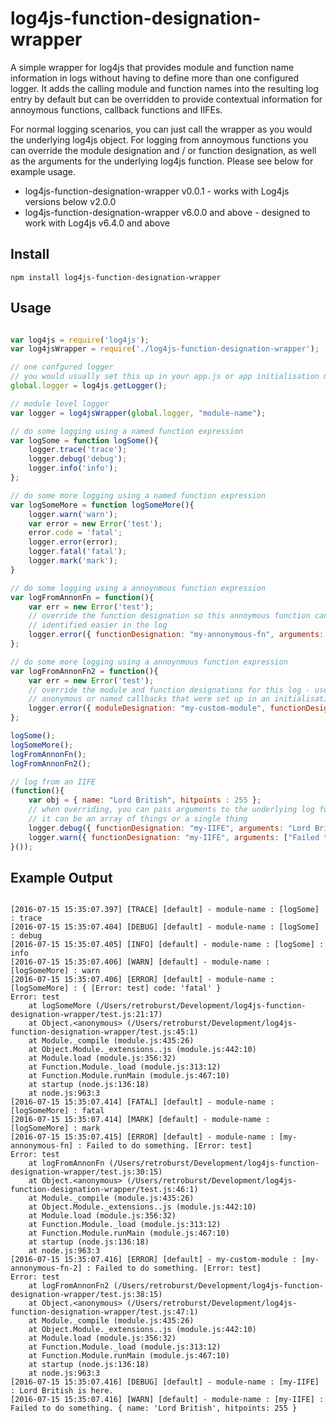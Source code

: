 # log4js-function-designation-wrapper

A simple wrapper for log4js that provides module and function name information in logs without having to define more
than one configured logger. It adds the calling module and function names into the resulting log entry by default but 
can be overridden to provide contextual information for annoymous functions, callback functions and IIFEs.

For normal logging scenarios, you can just call the wrapper as you would the underlying log4js object.
For logging from annoymous functions you can override the module designation and / or function designation, 
as well as the arguments for the underlying log4js function. Please see below for example usage.

* log4js-function-designation-wrapper v0.0.1 - works with Log4js versions below v2.0.0
* log4js-function-designation-wrapper v6.0.0 and above - designed to work with Log4js v6.4.0 and above

## Install

```
npm install log4js-function-designation-wrapper
```


## Usage

```js

var log4js = require('log4js');
var log4jsWrapper = require('./log4js-function-designation-wrapper');

// one confgured logger
// you would usually set this up in your app.js or app initialisation module
global.logger = log4js.getLogger();

// module level logger
var logger = log4jsWrapper(global.logger, "module-name");

// do some logging using a named function expression
var logSome = function logSome(){
    logger.trace('trace');
    logger.debug('debug');
    logger.info('info');
};

// do some more logging using a named function expression
var logSomeMore = function logSomeMore(){
    logger.warn('warn');
    var error = new Error('test');
    error.code = 'fatal';
    logger.error(error);
    logger.fatal('fatal');
    logger.mark('mark');
}

// do some logging using a annoynmous function expression
var logFromAnnonFn = function(){
    var err = new Error('test');
    // override the function designation so this annoymous function can be
    // identified easier in the log
    logger.error({ functionDesignation: "my-annonymous-fn", arguments: ["Failed to do something.", err] });
};

// do some more logging using a annoynmous function expression
var logFromAnnonFn2 = function(){
    var err = new Error('test');
    // override the module and function designations for this log - useful for logging from
    // anonymous or named callbacks that were set up in an initialisation module
    logger.error({ moduleDesignation: "my-custom-module", functionDesignation: "my-annonymous-fn-2", arguments: ["Failed to do something.", err] });
};

logSome();
logSomeMore();
logFromAnnonFn();
logFromAnnonFn2();

// log from an IIFE
(function(){
    var obj = { name: "Lord British", hitpoints : 255 };
    // when overriding, you can pass arguments to the underlying log function via this arguments property,
    // it can be an array of things or a single thing
    logger.debug({ functionDesignation: "my-IIFE", arguments: "Lord British is here." });
    logger.warn({ functionDesignation: "my-IIFE", arguments: ["Failed to do something.", obj] });
}());


```

## Example Output

```

[2016-07-15 15:35:07.397] [TRACE] [default] - module-name : [logSome] : trace
[2016-07-15 15:35:07.404] [DEBUG] [default] - module-name : [logSome] : debug
[2016-07-15 15:35:07.405] [INFO] [default] - module-name : [logSome] : info
[2016-07-15 15:35:07.406] [WARN] [default] - module-name : [logSomeMore] : warn
[2016-07-15 15:35:07.406] [ERROR] [default] - module-name : [logSomeMore] : { [Error: test] code: 'fatal' }
Error: test
    at logSomeMore (/Users/retroburst/Development/log4js-function-designation-wrapper/test.js:21:17)
    at Object.<anonymous> (/Users/retroburst/Development/log4js-function-designation-wrapper/test.js:45:1)
    at Module._compile (module.js:435:26)
    at Object.Module._extensions..js (module.js:442:10)
    at Module.load (module.js:356:32)
    at Function.Module._load (module.js:313:12)
    at Function.Module.runMain (module.js:467:10)
    at startup (node.js:136:18)
    at node.js:963:3
[2016-07-15 15:35:07.414] [FATAL] [default] - module-name : [logSomeMore] : fatal
[2016-07-15 15:35:07.414] [MARK] [default] - module-name : [logSomeMore] : mark
[2016-07-15 15:35:07.415] [ERROR] [default] - module-name : [my-annonymous-fn] : Failed to do something. [Error: test]
Error: test
    at logFromAnnonFn (/Users/retroburst/Development/log4js-function-designation-wrapper/test.js:30:15)
    at Object.<anonymous> (/Users/retroburst/Development/log4js-function-designation-wrapper/test.js:46:1)
    at Module._compile (module.js:435:26)
    at Object.Module._extensions..js (module.js:442:10)
    at Module.load (module.js:356:32)
    at Function.Module._load (module.js:313:12)
    at Function.Module.runMain (module.js:467:10)
    at startup (node.js:136:18)
    at node.js:963:3
[2016-07-15 15:35:07.416] [ERROR] [default] - my-custom-module : [my-annonymous-fn-2] : Failed to do something. [Error: test]
Error: test
    at logFromAnnonFn2 (/Users/retroburst/Development/log4js-function-designation-wrapper/test.js:38:15)
    at Object.<anonymous> (/Users/retroburst/Development/log4js-function-designation-wrapper/test.js:47:1)
    at Module._compile (module.js:435:26)
    at Object.Module._extensions..js (module.js:442:10)
    at Module.load (module.js:356:32)
    at Function.Module._load (module.js:313:12)
    at Function.Module.runMain (module.js:467:10)
    at startup (node.js:136:18)
    at node.js:963:3
[2016-07-15 15:35:07.416] [DEBUG] [default] - module-name : [my-IIFE] : Lord British is here.
[2016-07-15 15:35:07.416] [WARN] [default] - module-name : [my-IIFE] : Failed to do something. { name: 'Lord British', hitpoints: 255 }

```
